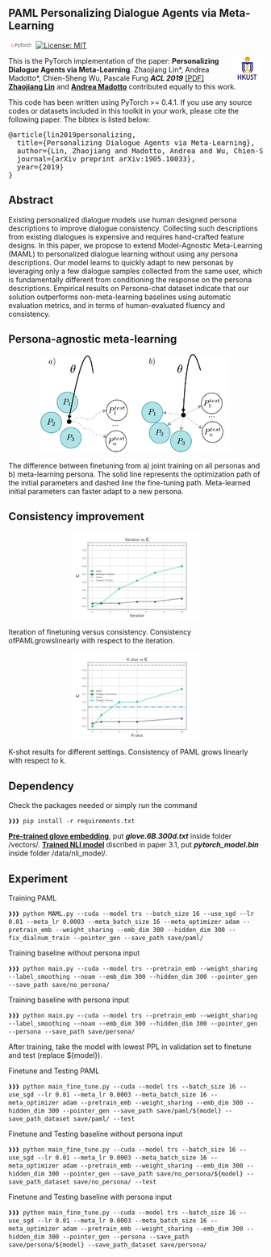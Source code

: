 ## PAML Personalizing Dialogue Agents via Meta-Learning
<img src="plot/pytorch-logo-dark.png" width="10%"> [![License: MIT](https://img.shields.io/badge/License-MIT-yellow.svg)](https://opensource.org/licenses/MIT) 

<img align="right" src="plot/HKUST.jpg" width="12%">

This is the PyTorch implementation of the paper:
**Personalizing Dialogue Agents via Meta-Learning**. Zhaojiang Lin*, Andrea Madotto*, Chien-Sheng Wu, Pascale Fung  ***ACL 2019*** [[PDF]](https://arxiv.org/pdf/1905.10033.pdf)
[**Zhaojiang Lin**](https://github.com/zlinao) and [**Andrea Madotto**](https://andreamad8.github.io/)  contributed equally to this work. 

This code has been written using PyTorch >= 0.4.1. If you use any source codes or datasets included in this toolkit in your work, please cite the following paper. The bibtex is listed below:
<pre>
@article{lin2019personalizing,
  title={Personalizing Dialogue Agents via Meta-Learning},
  author={Lin, Zhaojiang and Madotto, Andrea and Wu, Chien-Sheng and Fung, Pascale},
  journal={arXiv preprint arXiv:1905.10033},
  year={2019}
}
</pre>

## Abstract
Existing personalized dialogue models use human designed persona descriptions to improve dialogue consistency. Collecting such descriptions from existing dialogues is expensive and requires hand-crafted feature designs. In this paper, we propose to extend Model-Agnostic Meta-Learning (MAML) to personalized dialogue learning without using any persona descriptions. Our model learns to quickly adapt to new personas by leveraging only a few dialogue samples collected from the same user, which is fundamentally different from conditioning the response on the persona descriptions. Empirical results on Persona-chat dataset indicate that our solution outperforms non-meta-learning baselines using automatic evaluation metrics, and in terms of human-evaluated fluency and consistency.

## Persona-agnostic meta-learning

<p align="center">
<img src="plot/Maml_figure.pdf" width="75%" />
</p>
The difference between finetuning from a) joint training on all personas and b) meta-learning persona. The solid line represents the optimization path of the initial parameters and dashed line the fine-tuning path. Meta-learned initial parameters can faster adapt to a new persona.

## Consistency improvement

<p align="center">
<img src="plot/inter.pdf" width="50%" />
</p>

Iteration of finetuning versus consistency. Consistency ofPAMLgrowslinearly with respect to the iteration.

<p align="center">
<img src="plot/kshot.pdf" width="50%" />
</p>

K-shot results for different settings. Consistency of PAML grows linearly with respect to k.

## Dependency
Check the packages needed or simply run the command
```console
❱❱❱ pip install -r requirements.txt
```
[**Pre-trained glove embedding**](http://nlp.stanford.edu/data/glove.6B.zip), put ***glove.6B.300d.txt*** inside folder /vectors/.
[**Trained NLI model**](https://drive.google.com/file/d/1Qawz1pMcV0aGLVYzOgpHPgG5vLSKPOJ1/view?usp=sharing) discribed in paper 3.1, put ***pytorch_model.bin*** inside folder /data/nli_model/.
## Experiment
Training PAML
```console
❱❱❱ python MAML.py --cuda --model trs --batch_size 16 --use_sgd --lr 0.01 --meta_lr 0.0003 --meta_batch_size 16 --meta_optimizer adam --pretrain_emb --weight_sharing --emb_dim 300 --hidden_dim 300 --fix_dialnum_train --pointer_gen --save_path save/paml/
```
Training baseline without persona input
```console
❱❱❱ python main.py --cuda --model trs --pretrain_emb --weight_sharing --label_smoothing --noam --emb_dim 300 --hidden_dim 300 --pointer_gen --save_path save/no_persona/ 
```
Training baseline with persona input
```console
❱❱❱ python main.py --cuda --model trs --pretrain_emb --weight_sharing --label_smoothing --noam --emb_dim 300 --hidden_dim 300 --pointer_gen --persona --save_path save/persona/
```

After training, take the model with lowest PPL in validation set to finetune and test (replace ${model}).

Finetune and Testing PAML
```console
❱❱❱ python main_fine_tune.py --cuda --model trs --batch_size 16 --use_sgd --lr 0.01 --meta_lr 0.0003 --meta_batch_size 16 --meta_optimizer adam --pretrain_emb --weight_sharing --emb_dim 300 --hidden_dim 300 --pointer_gen --save_path save/paml/${model} --save_path_dataset save/paml/ --test
```
Finetune and Testing baseline without persona input
```console
❱❱❱ python main_fine_tune.py --cuda --model trs --batch_size 16 --use_sgd --lr 0.01 --meta_lr 0.0003 --meta_batch_size 16 --meta_optimizer adam --pretrain_emb --weight_sharing --emb_dim 300 --hidden_dim 300 --pointer_gen --save_path save/no_persona/${model} --save_path_dataset save/no_persona/ --test
```
Finetune and Testing baseline with persona input
```console
❱❱❱ python main_fine_tune.py --cuda --model trs --batch_size 16 --use_sgd --lr 0.01 --meta_lr 0.0003 --meta_batch_size 16 --meta_optimizer adam --pretrain_emb --weight_sharing --emb_dim 300 --hidden_dim 300 --pointer_gen --persona --save_path save/persona/${model} --save_path_dataset save/persona/
```
